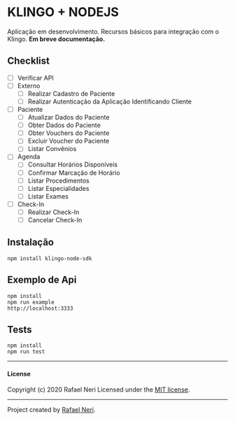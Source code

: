 # KLINGO + NODEJS

Aplicação em desenvolvimento. Recursos básicos para integração com o Klingo. **Em breve documentação.**

## Checklist
- [ ] Verificar API
- [ ] Externo
	- [ ] Realizar Cadastro de Paciente
	- [ ] Realizar Autenticação da Aplicação Identificando Cliente
- [ ] Paciente
	- [ ] Atualizar Dados do Paciente
	- [ ] Obter Dados do Paciente
	- [ ] Obter Vouchers do Paciente
	- [ ] Excluir Voucher do Paciente
	- [ ] Listar Convênios
- [ ] Agenda
	- [ ] Consultar Horários Disponíveis
	- [ ] Confirmar Marcação de Horário
	- [ ] Listar Procedimentos
	- [ ] Listar Especialidades
	- [ ] Listar Exames
- [ ] Check-In
	- [ ] Realizar Check-In
	- [ ] Cancelar Check-In

## Instalação
```
npm install klingo-node-sdk
```

## Exemplo de Api
```
npm install
npm run example
http://localhost:3333
```

## Tests
```
npm install
npm run test
```


***

#### License
Copyright (c) 2020 Rafael Neri
Licensed under the [MIT license](LICENSE).


***

Project created by [Rafael Neri](mailto:rafael.neri@gmail.com).
